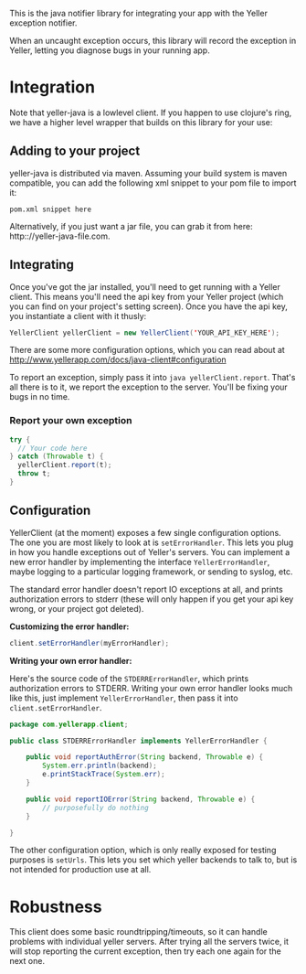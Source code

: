 This is the java notifier library for integrating your app with the Yeller
exception notifier.

When an uncaught exception occurs, this library will record the exception in
Yeller, letting you diagnose bugs in your running app.

# Integration

Note that yeller-java is a lowlevel client. If you happen to use clojure's
ring, we have a higher level wrapper that builds on this library for your use:

## Adding to your project

yeller-java is distributed via maven. Assuming your build system is maven
compatible, you can add the following xml snippet to your pom file to import
it:

```pom.xml snippet here```

Alternatively, if you just want a jar file, you can grab it from here:
http:://yeller-java-file.com.

## Integrating

Once you've got the jar installed, you'll need to get running with a Yeller
client. This means you'll need the api key from your Yeller project (which you
can find on your project's setting screen). Once you have the api key,
you instantiate a client with it thusly:

```java
YellerClient yellerClient = new YellerClient('YOUR_API_KEY_HERE');
```

There are some more configuration options, which you can read about at
http://www.yellerapp.com/docs/java-client#configuration

To report an exception, simply pass it into ```java yellerClient.report```.
That's all there is to it, we report the exception to
the server. You'll be fixing your bugs in no time.

### Report your own exception

```java
try {
  // Your code here
} catch (Throwable t) {
  yellerClient.report(t);
  throw t;
}
```

## Configuration

YellerClient (at the moment) exposes a few single configuration options.
The one you are most likely to look at is `setErrorHandler`. This lets you plug
in how you handle exceptions out of Yeller's servers. You can implement a new
error handler by implementing the interface `YellerErrorHandler`, maybe logging
to a particular logging framework, or sending to syslog, etc.

The standard error handler doesn't report IO exceptions at all, and prints
authorization errors to stderr (these will only happen if you get your api key
wrong, or your project got deleted).

**Customizing the error handler:**

```java
client.setErrorHandler(myErrorHandler);
```

**Writing your own error handler:**

Here's the source code of the `STDERRErrorHandler`, which prints authorization errors to STDERR.
Writing your own error handler looks much like this, just implement `YellerErrorHandler`, then pass it
into `client.setErrorHandler`.

```java
package com.yellerapp.client;

public class STDERRErrorHandler implements YellerErrorHandler {

    public void reportAuthError(String backend, Throwable e) {
        System.err.println(backend);
        e.printStackTrace(System.err);
    }

    public void reportIOError(String backend, Throwable e) {
        // purposefully do nothing
    }

}
```


The other configuration option, which is only really exposed for testing purposes is
`setUrls`. This lets you set which yeller backends to talk to, but is not
intended for production use at all.

# Robustness

This client does some basic roundtripping/timeouts, so it can handle problems
with individual yeller servers. After trying all the servers twice, it will
stop reporting the current exception, then try each one again for the next one.
